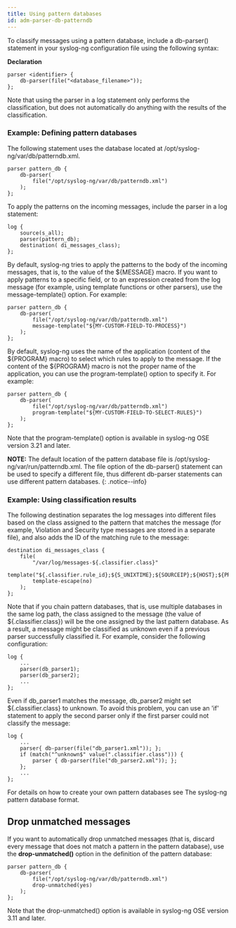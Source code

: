 ```yaml
---
title: Using pattern databases
id: adm-parser-db-patterndb
---
```


To classify messages using a pattern database, include a db-parser()
statement in your syslog-ng configuration file using the following
syntax:

**Declaration**

```config
parser <identifier> {
    db-parser(file("<database_filename>"));
};
```

Note that using the parser in a log statement only performs the
classification, but does not automatically do anything with the results
of the classification.

### Example: Defining pattern databases

The following statement uses the database located at
/opt/syslog-ng/var/db/patterndb.xml.

```config
parser pattern_db {
    db-parser(
        file("/opt/syslog-ng/var/db/patterndb.xml")
    );
};
```

To apply the patterns on the incoming messages, include the parser in a
log statement:

```config
log {
    source(s_all);
    parser(pattern_db);
    destination( di_messages_class);
};
```

By default, syslog-ng tries to apply the patterns to the body of the
incoming messages, that is, to the value of the ${MESSAGE} macro. If you
want to apply patterns to a specific field, or to an expression created
from the log message (for example, using template functions or other
parsers), use the message-template() option. For example:

```config
parser pattern_db {
    db-parser(
        file("/opt/syslog-ng/var/db/patterndb.xml")
        message-template("${MY-CUSTOM-FIELD-TO-PROCESS}")
    );
};
```

By default, syslog-ng uses the name of the application (content of the
${PROGRAM} macro) to select which rules to apply to the message. If the
content of the ${PROGRAM} macro is not the proper name of the
application, you can use the program-template() option to specify it.
For example:

```config
parser pattern_db {
    db-parser(
        file("/opt/syslog-ng/var/db/patterndb.xml")
        program-template("${MY-CUSTOM-FIELD-TO-SELECT-RULES}")
    );
};
```

Note that the program-template() option is available in syslog-ng OSE
version 3.21 and later.

**NOTE:** The default location of the pattern database file is
/opt/syslog-ng/var/run/patterndb.xml. The file option of the db-parser()
statement can be used to specify a different file, thus different
db-parser statements can use different pattern databases.
{: .notice--info}

### Example: Using classification results

The following destination separates the log messages into different
files based on the class assigned to the pattern that matches the
message (for example, Violation and Security type messages are stored in
a separate file), and also adds the ID of the matching rule to the
message:

```config
destination di_messages_class {
    file(
        "/var/log/messages-${.classifier.class}"
        template("${.classifier.rule_id};${S_UNIXTIME};${SOURCEIP};${HOST};${PROGRAM};${PID};${MESSAGE}\n")
        template-escape(no)
    );
};
```

Note that if you chain pattern databases, that is, use multiple
databases in the same log path, the class assigned to the message (the
value of ${.classifier.class}) will be the one assigned by the last
pattern database. As a result, a message might be classified as unknown
even if a previous parser successfully classified it. For example,
consider the following configuration:

```config
log {
    ...
    parser(db_parser1);
    parser(db_parser2);
    ...
};
```

Even if db\_parser1 matches the message, db\_parser2 might set
${.classifier.class} to unknown. To avoid this problem, you can use an
\'if\' statement to apply the second parser only if the first parser
could not classify the message:

```config
log {
    ...
    parser{ db-parser(file("db_parser1.xml")); };
    if (match("^unknown$" value(".classifier.class"))) {
        parser { db-parser(file("db_parser2.xml")); };
    };
    ...
};
```

For details on how to create your own pattern databases see
The syslog-ng pattern database format.

## Drop unmatched messages

If you want to automatically drop unmatched messages (that is, discard
every message that does not match a pattern in the pattern database),
use the **drop-unmatched()** option in the definition of the pattern
database:

```config
parser pattern_db {
    db-parser(
        file("/opt/syslog-ng/var/db/patterndb.xml")
        drop-unmatched(yes)
    );
};
```

Note that the drop-unmatched() option is available in syslog-ng OSE
version 3.11 and later.
